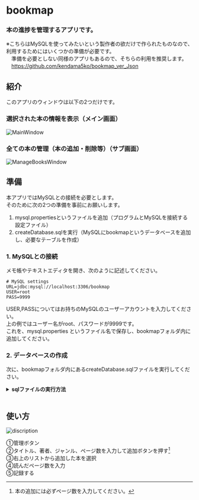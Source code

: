 
# bookmap
### 本の進捗を管理するアプリです。
※こちらはMySQLを使ってみたいという製作者の欲だけで作られたものなので、利用するためにはいくつかの準備が必要です。  
　準備を必要としない同様のアプリもあるので、そちらの利用を推奨します。  
　https://github.com/kendama5ko/bookmap_ver_Json
　


## 紹介
このアプリのウィンドウは以下の2つだけです。
### 選択された本の情報を表示（メイン画面）
![MainWindow](https://github.com/kendama5ko/bookmap/assets/146686157/749f2619-3910-4610-88ab-d5ac95a59bbb)
<br>

### 全ての本の管理（本の追加・削除等）（サブ画面）
![ManageBooksWindow](https://github.com/kendama5ko/bookmap/assets/146686157/515fee1b-fc14-45f2-83cb-d6b25174c1f9)

## 準備
本アプリではMySQLとの接続を必要とします。  
そのために次の2つの準備を事前にお願いします。  
1. mysql.propertiesというファイルを追加（プログラムとMySQLを接続する設定ファイル）
2. createDatabase.sqlを実行（MySQLにbookmapというデータベースを追加し、必要なテーブルを作成）

### 1. MySQLとの接続 
メモ帳やテキストエディタを開き、次のように記述してください。  
```
# MySQL settings
URL=jdbc:mysql://localhost:3306/bookmap
USER=root
PASS=9999
```
USER,PASSについてはお持ちのMySQLのユーザーアカウントを入力してください。  
上の例ではユーザー名がroot、パスワードが9999です。  
これを、mysql.properties というファイル名で保存し、bookmapフォルダ内に追加してください。
### 2. データベースの作成
次に、bookmapフォルダ内にあるcreateDatabase.sqlファイルを実行してください。  
<details><summary><strong>sqlファイルの実行方法</strong></summary>
 
Windowsの場合はコマンドプロンプト、Mac/Linuxの場合はターミナルを起動して次のコマンドを実行してください。  
#### MySQLにログインしている場合  
```
source /Users/ユーザー名/Documents/bookmap/createDatabase.sql
```

#### MySQLにログインしていない場合  
```
mysql -u ユーザー名 -p /Users/ユーザー名/Documents/bookmap/createDatabase.sql
```
ファイルの場所については環境に合わせて変更をお願いします。  
</details>

<br>

## 使い方
![discription](https://github.com/kendama5ko/bookmap_ver_Json/assets/146686157/8e83128a-ecdd-4692-b254-f36d560db2cd)

①管理ボタン  
②タイトル、著者、ジャンル、ページ数を入力して追加ボタンを押す[^1]  
③右上のリストから追加した本を選択  
④読んだページ数を入力  
⑤記録する  
[^1]: 本の追加には必ずページ数を入力してください。  



